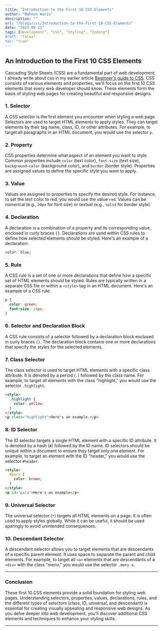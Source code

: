 ```yaml
---
title: "Introduction to the First 10 CSS Elements"
author: "Maheen Waris"
description: ""
url: "/blogs/css/Introduction-to-the-First-10-CSS-Elements"
date: "2023-09-11"
tags: [Development", "CSS", "Styling", "Coding"]
draft: "false"
toc: "true"
---
```


## An Introduction to the First 10 CSS Elements

Cascading Style Sheets (CSS) are a fundamental part of web development. I already write about css in my earlier article [Beginner's guide to CSS](https://maheenwaris.pages.dev/blogs/Beginner%27s-Guide-to-CSS/). CSS consists of various elements and properties, we'll focus on the first 10 CSS elements that every web developer should know. These elements form the basis of styling web pages for creating beautiful and responsive designs.

### 1. Selector

A CSS selector is the first element you encounter when styling a web page. Selectors are used to target HTML elements to apply styles. They can target elements by their tag name, class, ID, or other attributes. For example, to target all paragraphs in an HTML document, you would use the selector `p`.

### 2. Property

CSS properties determine what aspect of an element you want to style. Common properties include `color` (text color), `font-size` (text size), `background-color` (background color), and `border` (border style). Properties are assigned values to define the specific style you want to apply.

### 3. Value

Values are assigned to properties to specify the desired style. For instance, to set the text color to red, you would use the value `red`. Values can be numerical (e.g., `20px` for font size) or textual (e.g., `solid` for border style).

### 4. Declaration

A declaration is a combination of a property and its corresponding value, enclosed in curly braces `{}`. Declarations are used within CSS rules to define how selected elements should be styled. Here's an example of a declaration:

```css
color: blue;
```

### 5. Rule

A CSS rule is a set of one or more declarations that define how a specific set of HTML elements should be styled. Rules are typically written in a separate CSS file or within a `<style>` tag in an HTML document. Here's an example of a CSS rule:

```css
p {
  color: green;
  font-size: 18px;
}
```

### 6. Selector and Declaration Block

A CSS rule consists of a selector followed by a declaration block enclosed in curly braces `{}`. The declaration block contains one or more declarations that specify the styles for the selected elements.

### 7. Class Selector

The class selector is used to target HTML elements with a specific class attribute. It is denoted by a period (`.`) followed by the class name. For example, to target all elements with the class "highlight," you would use the selector `.highlight`.

```html
<style>
  .highlight {
    color: yellow;
  }
</style>
<p class="highlight">Here's an example.</p>
```

### 8. ID Selector

The ID selector targets a single HTML element with a specific ID attribute. It is denoted by a hash (`#`) followed by the ID name. ID selectors should be unique within a document to ensure they target only one element. For example, to target an element with the ID "header," you would use the selector `#header`.

```html
<style>
  #para {
    color: brown;
  }
</style>
<p id="para">Here's an example</p>
```

### 9. Universal Selector

The universal selector (`*`) targets all HTML elements on a page. It is often used to apply styles globally. While it can be useful, it should be used sparingly to avoid unintended consequences.

### 10. Descendant Selector

A descendant selector allows you to target elements that are descendants of a specific parent element. It uses space to separate the parent and child elements. For example, to target all `<a>` elements that are descendants of a `<div>` with the class "menu," you would use the selector `.menu a`.

<hr>

### Conclusion

These first 10 CSS elements provide a solid foundation for styling web pages. Understanding selectors, properties, values, declarations, rules, and the different types of selectors (class, ID, universal, and descendant) is essential for creating visually appealing and responsive web designs. As you delve deeper into web development, you'll discover additional CSS elements and techniques to enhance your styling skills.

---
